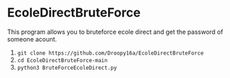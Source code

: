 # EcoleDirectBruteForce
This program allows you to bruteforce ecole direct and get the password of someone acount.
1) ``git clone https://github.com/Droopy16a/EcoleDirectBruteForce``
2) ``cd EcoleDirectBruteForce-main``
3) ``python3 BruteForceEcoleDirect.py``
